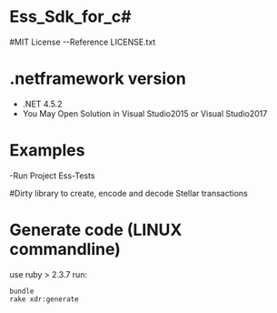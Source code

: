 # Ess_Sdk_for_c#

#MIT License  --Reference LICENSE.txt

# .netframework version
- .NET 4.5.2
-   You May Open Solution in  Visual Studio2015 or Visual Studio2017


# Examples
-Run Project Ess-Tests


#Dirty library to create, encode and decode Stellar transactions
# Generate code (LINUX commandline)
use ruby > 2.3.7
run:
``` 
bundle
rake xdr:generate
```


